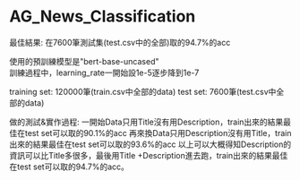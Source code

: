# AG_News_Classification

最佳結果: 在7600筆測試集(test.csv中的全部)取的94.7%的acc

使用的預訓練模型是"bert-base-uncased"  
訓練過程中，learning_rate一開始設1e-5逐步降到1e-7

training set: 120000筆(train.csv中全部的data)
test set: 7600筆(test.csv中全部的data)

做的測試&實作過程:
一開始Data只用Title沒有用Description，train出來的結果最佳在test set可以取的90.1%的acc
再來換Data只用Description沒有用Title，train出來的結果最佳在test set可以取的93.6%的acc
以上可以大概得知Description的資訊可以比Title多很多，最後用Title +Description進去跑，train出來的結果最佳在test set可以取的94.7%的acc。

